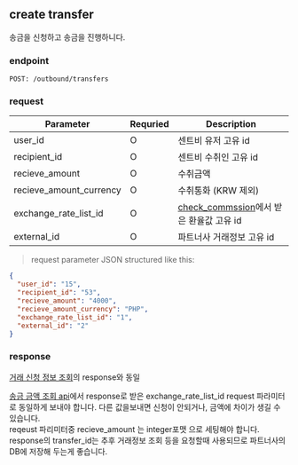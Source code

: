 ## create transfer

송금을 신청하고 송금을 진행하니다.

### endpoint
<code>POST: /outbound/transfers</code>

### request
Parameter | Requried | Description
--------- | ------- | -----------
user_id |O| 센트비 유저 고유 id
recipient_id |O| 센트비 수취인 고유 id
recieve_amount |O| 수취금액
recieve_amount_currency |O| 수취통화 (KRW 제외)
exchange_rate_list_id |O| <a href="#check-commission">check_commssion</a>에서 받은 환율값 고유 id
external_id |O| 파트너사 거래정보 고유 id

> request parameter JSON structured like this:

```json
{
  "user_id": "15",
  "recipient_id": "53",
  "recieve_amount": "4000",
  "recieve_amount_currency": "PHP",
  "exchange_rate_list_id": "1",
  "external_id": "2"
}
```

### response
<a href="#check-transfer-status">거래 신청 정보 조회</a>의 response와 동일

<aside class="warning">
<a href="#check-commission">송금 금액 조회 api</a>에서 response로 받은 exchange_rate_list_id request 파라미터로 동일하게 보내야 합니다.
다른 값을보내면 신청이 안되거나, 금액에 차이가 생길 수 있습니다.
</aside>

<aside class="notice">
reqeust 파리미터중 recieve_amount 는 integer포맷 으로 세팅해야 합니다.
</aside>

<aside class="notice">
response의 transfer_id는 추후 거래정보 조회 등을 요청할때 사용되므로 파트너사의 DB에 저장해 두는게 좋습니다.
</aside>

